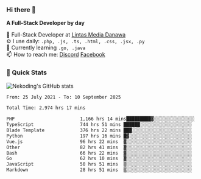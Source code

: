 ### Hi there 👋

**A Full-Stack Developer by day**

🔭 Full-Stack Developer at [Lintas Media Danawa](https://www.lintasmediadanawa.com/)  
⚙️ I use daily: `.php, .js, .ts, .html, .css, .jsx, .py`  
🌱 Currently learning `.go, .java`  
📫 How to reach me: [Discord](https://discordapp.com/users/984448732999327766)  [Facebook](https://fb.me/tyvandi)  

### 🚀 Quick Stats  

![Nekoding's GitHub stats](https://github-readme-stats.vercel.app/api?username=nekoding&show_icons=true)

<!--START_SECTION:waka-->

```txt
From: 25 July 2021 - To: 10 September 2025

Total Time: 2,974 hrs 17 mins

PHP                        1,166 hrs 14 mins█████████▓░░░░░░░░░░░░░░░   38.15 %
TypeScript                 744 hrs 51 mins ██████░░░░░░░░░░░░░░░░░░░   24.37 %
Blade Template             376 hrs 22 mins ███░░░░░░░░░░░░░░░░░░░░░░   12.31 %
Python                     197 hrs 16 mins █▓░░░░░░░░░░░░░░░░░░░░░░░   06.45 %
Vue.js                     96 hrs 22 mins  ▓░░░░░░░░░░░░░░░░░░░░░░░░   03.15 %
Other                      82 hrs 41 mins  ▓░░░░░░░░░░░░░░░░░░░░░░░░   02.70 %
Bash                       66 hrs 22 mins  ▓░░░░░░░░░░░░░░░░░░░░░░░░   02.17 %
Go                         62 hrs 10 mins  ▓░░░░░░░░░░░░░░░░░░░░░░░░   02.03 %
JavaScript                 50 hrs 51 mins  ▒░░░░░░░░░░░░░░░░░░░░░░░░   01.66 %
Markdown                   28 hrs 51 mins  ▒░░░░░░░░░░░░░░░░░░░░░░░░   00.94 %
```

<!--END_SECTION:waka-->

<!--
**nekoding/nekoding** is a ✨ _special_ ✨ repository because its `README.md` (this file) appears on your GitHub profile.

Here are some ideas to get you started:

- 🔭 I’m currently working on ...
- 🌱 I’m currently learning ...
- 👯 I’m looking to collaborate on ...
- 🤔 I’m looking for help with ...
- 💬 Ask me about ...
- 📫 How to reach me: ...
- 😄 Pronouns: ...
- ⚡ Fun fact: ...
-->
